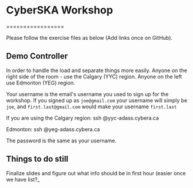 # CyberSKA Workshop
=================

Please follow the exercise files as below (Add links once on GitHub).

## Demo Controller

In order to handle the load and separate things more easily. Anyone on the right side of the room - use the Calgary (YYC) region. Anyone on the left use Edmonton (YEG) region.

Your username is the email's username you used to sign up for the workshop. If you signed up as `joe@gmail.com` your username will simply be `joe`, and `first.last@gmail.com` would make your username `first.last`

If you are using the Calgary region:
    ssh <your name>@yyc-adass.cybera.ca

Edmonton:
    ssh <your name>@yeg-adass.cybera.ca

The password is the same as your username.


## Things to do still

Finalize slides and figure out what info should be in first hour (easier once
we have list?_
